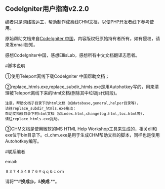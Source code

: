 CodeIgniter用户指南v2.2.0
----

编者只是网络搬运工，帮助制作成离线CHM文档，以便PHP开发者线下参考使用。

原始帮助文档来自[CodeIgniter 中国](http://codeigniter.org.cn/user_guide/index.html "CodeIgniter 中g国 ")，内容版权归原始持有者所有，如有侵权，请来发email告知。

感想CodeIgniter中国，感想EllisLab，感想所有中文文档翻译志愿者。

#脚本说明

①使用Teleport离线下载CodeIgniter 中国帮助文档；

②replace_htmls.exe,replace_subdir_htmls.exe是用Autohotkey写的，用来清理被Teleport离线下来的html文档(删除其中垃圾js代码段)。

    注意，帮助文档子目录下的html文档（如database,general,helper目录等），    
    请往replace_subdir_htmls.exe拖动；
    帮助文档根目录下的html文档（如index.html,changelog.html,toc.html等），
    请往replace_htmls.exe拖动。

③CHM文档是使用微软的MS HTML Help Workshop工具来生成的，相关dll和exe位于bin目录下。ci_chm.exe是用于生成CHM帮助文档的脚本，同样也是使用Autohotkey编写。


#联系编者

email: 

    ８３７４５４８７６＃ｑｑ＆ｃｏｍ 
请将**#**换成**@**，**&**换成**.**。